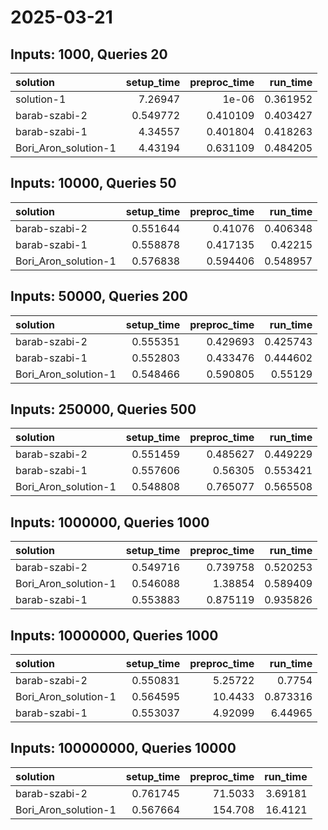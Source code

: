 # 2025-03-21

## Inputs: 1000, Queries 20

| solution             |   setup_time |   preproc_time |   run_time |
|:---------------------|-------------:|---------------:|-----------:|
| solution-1           |     7.26947  |       1e-06    |   0.361952 |
| barab-szabi-2        |     0.549772 |       0.410109 |   0.403427 |
| barab-szabi-1        |     4.34557  |       0.401804 |   0.418263 |
| Bori_Aron_solution-1 |     4.43194  |       0.631109 |   0.484205 |

## Inputs: 10000, Queries 50

| solution             |   setup_time |   preproc_time |   run_time |
|:---------------------|-------------:|---------------:|-----------:|
| barab-szabi-2        |     0.551644 |       0.41076  |   0.406348 |
| barab-szabi-1        |     0.558878 |       0.417135 |   0.42215  |
| Bori_Aron_solution-1 |     0.576838 |       0.594406 |   0.548957 |

## Inputs: 50000, Queries 200

| solution             |   setup_time |   preproc_time |   run_time |
|:---------------------|-------------:|---------------:|-----------:|
| barab-szabi-2        |     0.555351 |       0.429693 |   0.425743 |
| barab-szabi-1        |     0.552803 |       0.433476 |   0.444602 |
| Bori_Aron_solution-1 |     0.548466 |       0.590805 |   0.55129  |

## Inputs: 250000, Queries 500

| solution             |   setup_time |   preproc_time |   run_time |
|:---------------------|-------------:|---------------:|-----------:|
| barab-szabi-2        |     0.551459 |       0.485627 |   0.449229 |
| barab-szabi-1        |     0.557606 |       0.56305  |   0.553421 |
| Bori_Aron_solution-1 |     0.548808 |       0.765077 |   0.565508 |

## Inputs: 1000000, Queries 1000

| solution             |   setup_time |   preproc_time |   run_time |
|:---------------------|-------------:|---------------:|-----------:|
| barab-szabi-2        |     0.549716 |       0.739758 |   0.520253 |
| Bori_Aron_solution-1 |     0.546088 |       1.38854  |   0.589409 |
| barab-szabi-1        |     0.553883 |       0.875119 |   0.935826 |

## Inputs: 10000000, Queries 1000

| solution             |   setup_time |   preproc_time |   run_time |
|:---------------------|-------------:|---------------:|-----------:|
| barab-szabi-2        |     0.550831 |        5.25722 |   0.7754   |
| Bori_Aron_solution-1 |     0.564595 |       10.4433  |   0.873316 |
| barab-szabi-1        |     0.553037 |        4.92099 |   6.44965  |

## Inputs: 100000000, Queries 10000

| solution             |   setup_time |   preproc_time |   run_time |
|:---------------------|-------------:|---------------:|-----------:|
| barab-szabi-2        |     0.761745 |        71.5033 |    3.69181 |
| Bori_Aron_solution-1 |     0.567664 |       154.708  |   16.4121  |